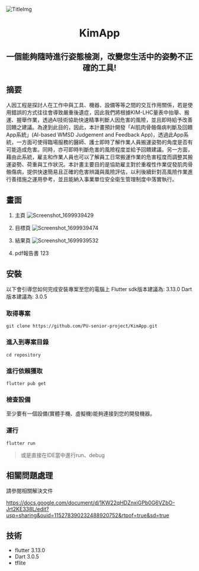 ![TitleImg](https://hackmd.io/_uploads/S1D2ZtgNT.jpg)
# <center> KimApp  </center>
**<center> 一個能夠隨時進行姿態檢測，改變您生活中的姿勢不正確的工具! </center>**
---
## 摘要
人因工程是探討人在工作中與工具、機器、設備等等之間的交互作用關係，若是使用錯誤的方式往往會導致嚴重後遺症，因此我們將根據KIM-LHC量表中抬舉、搬運、握舉作業，透過AI技術協助快速精準判斷人因危害的風險，並且即時給予改善回饋之建議。為達到此目的，因此，本計畫預計開發「AI肌肉骨骼傷病判斷及回饋App系統」(AI-based WMSD Judgement and Feedback App)，透過此App系統，一方面可使得臨場服務的醫師、護士即時了解作業人員搬運姿勢的角度是否有可能造成危害。同時，亦可即時判斷危害的風險程度並給予回饋建議。另一方面，藉由此系統，雇主和作業人員也可以了解員工日常搬運作業的危害程度而調整其搬運姿勢、荷重與工作狀況。本計畫主要目的是協助雇主對於重複性作業促發肌肉骨骼傷病，提供快速簡易且正確的危害辨識與風險評估，以利後續針對高風險作業進行善措施之運用參考，並且能納入事業單位安全衛生管理制度中落實執行。

## 畫面
1. 主頁 
![Screenshot_1699939429](https://hackmd.io/_uploads/Sy362YxN6.png)

2. 目標頁
![Screenshot_1699939474](https://hackmd.io/_uploads/SydfaFe4T.png)


3. 結果頁
![Screenshot_1699939532](https://hackmd.io/_uploads/S1PITtgVp.png)


4. pdf報告書
123


## 安裝

以下會引導您如何完成安裝專案至您的電腦上
Flutter sdk版本建議為: 3.13.0
Dart 版本建議為: 3.0.5


### 取得專案
```
git clone https://github.com/PU-senior-project/KimApp.git
```
### 進入到專案目錄
```
cd repository
```
### 進行依賴獲取
```
flutter pub get
```
### 檢查設備
至少要有一個設備(實體手機、虛擬機)能夠連接到您的開發機器。
### 運行
```
flutter run
```
>或是直接在IDE當中進行run、debug

## 相關問題處理
請參閱相關解決文件

https://docs.google.com/document/d/1KW22qHDZnxiGPb0G6VZbO-Jrt2KE338L/edit?usp=sharing&ouid=115278390232488920752&rtpof=true&sd=true

## 技術
* flutter 3.13.0
* Dart 3.0.5
* tflite



